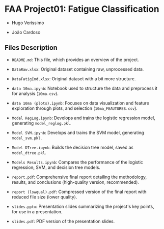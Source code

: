 # FAA Project01: Fatigue Classification

- Hugo Veríssimo

- João Cardoso

## Files Description

- `README.md`: This file, which provides an overview of the project.

- `DataRaw.xlsx`: Original dataset containing raw, unprocessed data.

- `DataFatigInd.xlsx`: Original dataset with a bit more structure.

- `data 10ma.ipynb`: Notebook used to structure the data and preprocess it for analysis (`10ma.csv`).

- `data 10ma (plots).ipynb`: Focuses on data visualization and feature exploration through plots, and selection (`10ma_FEAUTURES.csv`).

- `Model RegLog.ipynb`: Develops and trains the logistic regression model, generating `model_reglog.pkl`.

- `Model SVM.ipynb`: Develops and trains the SVM model, generating `model_svm.pkl`.

- `Model DTree.ipynb`: Builds the decision tree model, saved as `model_dtree.pkl`.

- `Models Results.ipynb`: Compares the performance of the logistic regression, SVM, and decision tree models.

- `report.pdf`: Comprehensive final report detailing the methodology, results, and conclusions (high-quality version, recommended).

- `report (lowqual).pdf`: Compressed version of the final report with reduced file size (lower quality).

- `slides.pptx`: Presentation slides summarizing the project's key points, for use in a presentation.

- `slides.pdf`: PDF version of the presentation slides.